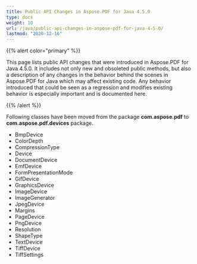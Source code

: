 ```yaml
---
title: Public API Changes in Aspose.PDF for Java 4.5.0
type: docs
weight: 10
url: /java/public-api-changes-in-aspose-pdf-for-java-4-5-0/
lastmod: "2020-12-16"
---
```


{{% alert color="primary" %}} 

This page lists public API changes that were introduced in Aspose.PDF for Java 4.5.0. It includes not only new and obsoleted public methods, but also a description of any changes in the behavior behind the scenes in Aspose.PDF for Java which may affect existing code. Any behavior introduced that could be seen as a regression and modifies existing behavior is especially important and is documented here.

{{% /alert %}} 

Following classes have been moved from the package **com.aspose.pdf** to **com.aspose.pdf.devices** package.

- BmpDevice
- ColorDepth
- CompressionType
- Device
- DocumentDevice
- EmfDevice
- FormPresentationMode
- GifDevice
- GraphicsDevice
- ImageDevice
- ImageGenerator
- JpegDevice
- Margins
- PageDevice
- PngDevice
- Resolution
- ShapeType
- TextDevice
- TiffDevice
- TiffSettings
